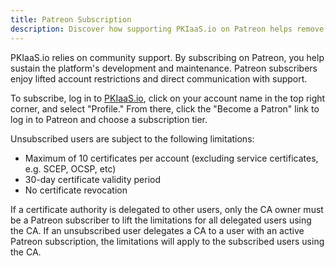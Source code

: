 ```yaml
---
title: Patreon Subscription
description: Discover how supporting PKIaaS.io on Patreon helps remove account limitations and unlocks extra features.
---
```

PKIaaS.io relies on community support. By subscribing on Patreon, you help sustain the platform's development and maintenance. Patreon subscribers enjoy lifted account restrictions and direct communication with support.

To subscribe, log in to [PKIaaS.io](https://www.pkiaas.io/auth/login), click on your account name in the top right corner, and select "Profile." From there, click the "Become a Patron" link to log in to Patreon and choose a subscription tier.

Unsubscribed users are subject to the following limitations:

* Maximum of 10 certificates per account (excluding service certificates, e.g. SCEP, OCSP, etc)
* 30-day certificate validity period
* No certificate revocation

If a certificate authority is delegated to other users, only the CA owner must be a Patreon subscriber to lift the limitations for all delegated users using the CA. If an unsubscribed user delegates a CA to a user with an active Patreon subscription, the limitations will apply to the subscribed users using the CA.